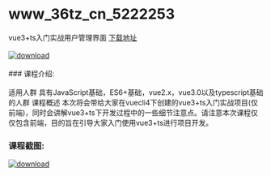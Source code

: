 # www_36tz_cn_5222253
vue3+ts入门实战用户管理界面
[下载地址](http://www.36tz.cn/article/5222253 "下载地址")
<br/></br>[![download](http://36tz.cn/muke_img/2022_01_1-1-300x173.png "下载地址")](http://www.36tz.cn/article/5222253 "下载地址")
<br/></br>### 课程介绍:<br/></br>适用人群
具有JavaScript基础，ES6+基础，vue2.x，vue3.0以及typescript基础的人群
课程概述
本次将会带给大家在vuecli4下创建的vue3+ts入门实战项目(仅前端)，同时会讲解vue3+ts下开发过程中的一些细节注意点。请注意本次课程仅仅包含前端，目的旨在引导大家入门使用vue3+ts进行项目开发。

### 课程截图:
[![download](http://36tz.cn/muke_img/2022_01_2-1.png "下载地址")](http://www.36tz.cn/article/5222253 "下载地址")
